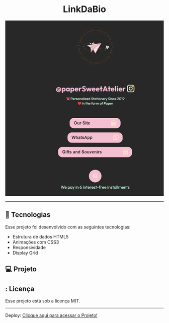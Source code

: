 <h1 align="center"> LinkDaBio </h1>

<p align="center">
  <img alt="imagem" src=./assets/print.png>
</p>

---

## 🚀 Tecnologias

Esse projeto foi desenvolvido com as seguintes tecnologias:

- Estrutura de dados HTML5
- Animações com CSS3
- Responsividade
- Display Grid


## 💻 Projeto

## : Licença

Esse projeto está sob a licença MIT.

---

Deploy:
[Clicque aqui para acessar o Projeto!](https://caetanosbr.github.io/Atelie)
